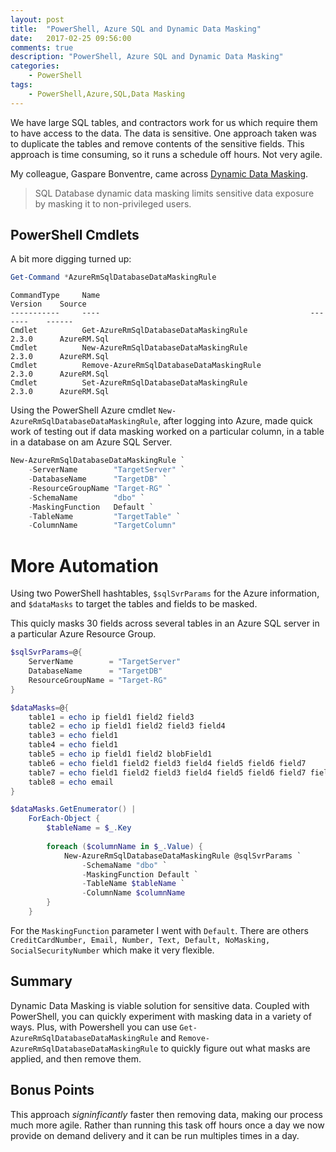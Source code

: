 ```yaml
---
layout: post
title:  "PowerShell, Azure SQL and Dynamic Data Masking"
date:   2017-02-25 09:56:00
comments: true
description: "PowerShell, Azure SQL and Dynamic Data Masking"
categories: 
    - PowerShell
tags: 
    - PowerShell,Azure,SQL,Data Masking
---
```


We have large SQL tables, and contractors work for us which require them to have access to the data. The data is sensitive. One approach taken was to duplicate the tables and remove contents of the sensitive fields. This approach is time consuming, so it runs a schedule off hours. Not very agile.

My colleague, Gaspare Bonventre, came across [Dynamic Data Masking](https://docs.microsoft.com/en-us/azure/sql-database/sql-database-dynamic-data-masking-get-started).

> SQL Database dynamic data masking limits sensitive data exposure by masking it to non-privileged users.


## PowerShell Cmdlets
A bit more digging turned up:

```powershell
Get-Command *AzureRmSqlDatabaseDataMaskingRule
```

```
CommandType     Name                                               Version    Source
-----------     ----                                               -------    ------
Cmdlet          Get-AzureRmSqlDatabaseDataMaskingRule              2.3.0      AzureRM.Sql
Cmdlet          New-AzureRmSqlDatabaseDataMaskingRule              2.3.0      AzureRM.Sql
Cmdlet          Remove-AzureRmSqlDatabaseDataMaskingRule           2.3.0      AzureRM.Sql
Cmdlet          Set-AzureRmSqlDatabaseDataMaskingRule              2.3.0      AzureRM.Sql
```

Using the PowerShell Azure cmdlet `New-AzureRmSqlDatabaseDataMaskingRule`, after logging into Azure, made quick work of testing out if data masking worked on a particular column, in a table in a database on am Azure SQL Server.

```powershell
New-AzureRmSqlDatabaseDataMaskingRule `
    -ServerName        "TargetServer" `
    -DatabaseName      "TargetDB" `
    -ResourceGroupName "Target-RG" `
    -SchemaName        "dbo" `
    -MaskingFunction   Default `
    -TableName         "TargetTable" `
    -ColumnName        "TargetColumn"

```

# More Automation

Using two PowerShell hashtables, `$sqlSvrParams` for the Azure information, and `$dataMasks` to target the tables and fields to be masked.

This quicly masks 30 fields across several tables in an Azure SQL server in a particular Azure Resource Group.

```powershell
$sqlSvrParams=@{
    ServerName        = "TargetServer"    
    DatabaseName      = "TargetDB"
    ResourceGroupName = "Target-RG"
}

$dataMasks=@{
    table1 = echo ip field1 field2 field3
    table2 = echo ip field1 field2 field3 field4
    table3 = echo field1
    table4 = echo field1
    table5 = echo ip field1 field2 blobField1
    table6 = echo field1 field2 field3 field4 field5 field6 field7
    table7 = echo field1 field2 field3 field4 field5 field6 field7 field8
    table8 = echo email
}

$dataMasks.GetEnumerator() |
    ForEach-Object {
        $tableName = $_.Key
        
        foreach ($columnName in $_.Value) {
            New-AzureRmSqlDatabaseDataMaskingRule @sqlSvrParams `
                -SchemaName "dbo" `
                -MaskingFunction Default `
                -TableName $tableName `
                -ColumnName $columnName
        }
    }
```

For the `MaskingFunction` parameter I went with `Default`. There are others `CreditCardNumber, Email, Number, Text, Default, NoMasking, SocialSecurityNumber` which make it very flexible.

## Summary
Dynamic Data Masking is viable solution for sensitive data. Coupled with PowerShell, you can quickly experiment with masking data in a variety of ways. Plus, with Powershell you can use `Get-AzureRmSqlDatabaseDataMaskingRule` and `Remove-AzureRmSqlDatabaseDataMaskingRule` to quickly figure out what masks are applied, and then remove them.

## Bonus Points
This approach *signinficantly* faster then removing data, making our process much more agile. Rather than running this task off hours once a day we now provide on demand delivery and it can be run multiples times in a day. 